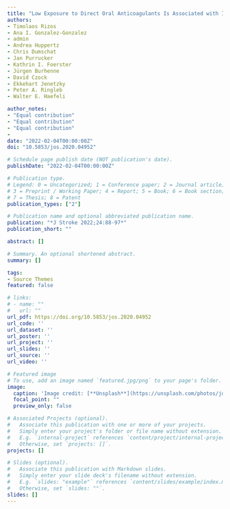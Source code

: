 ```yaml
---
title: "Low Exposure to Direct Oral Anticoagulants Is Associated with Ischemic Stroke and Its Severity"
authors:
- Timolaos Rizos
- Ana I. Gonzalez-Gonzalez
- admin
- Andrea Huppertz
- Chris Dumschat
- Jan Purrucker
- Kathrin I. Foerster
- Jürgen Burhenne
- David Czock
- Ekkehart Jenetzky
- Peter A. Ringleb
- Walter E. Haefeli

author_notes:
- "Equal contribution"
- "Equal contribution"
- "Equal contribution"
- 
date: "2022-02-04T00:00:00Z"
doi: "10.5853/jos.2020.04952"

# Schedule page publish date (NOT publication's date).
publishDate: "2022-02-04T00:00:00Z"

# Publication type.
# Legend: 0 = Uncategorized; 1 = Conference paper; 2 = Journal article;
# 3 = Preprint / Working Paper; 4 = Report; 5 = Book; 6 = Book section;
# 7 = Thesis; 8 = Patent
publication_types: ["2"]

# Publication name and optional abbreviated publication name.
publication: "*J Stroke 2022;24:88-97*"
publication_short: ""

abstract: []

# Summary. An optional shortened abstract.
summary: []

tags:
- Source Themes
featured: false

# links:
# - name: ""
#   url: ""
url_pdf: https://doi.org/10.5853/jos.2020.04952
url_code: ''
url_dataset: ''
url_poster: ''
url_project: ''
url_slides: ''
url_source: ''
url_video: ''

# Featured image
# To use, add an image named `featured.jpg/png` to your page's folder. 
image:
  caption: 'Image credit: [**Unsplash**](https://unsplash.com/photos/jdD8gXaTZsc)'
  focal_point: ""
  preview_only: false

# Associated Projects (optional).
#   Associate this publication with one or more of your projects.
#   Simply enter your project's folder or file name without extension.
#   E.g. `internal-project` references `content/project/internal-project/index.md`.
#   Otherwise, set `projects: []`.
projects: []

# Slides (optional).
#   Associate this publication with Markdown slides.
#   Simply enter your slide deck's filename without extension.
#   E.g. `slides: "example"` references `content/slides/example/index.md`.
#   Otherwise, set `slides: ""`.
slides: []
---
```



